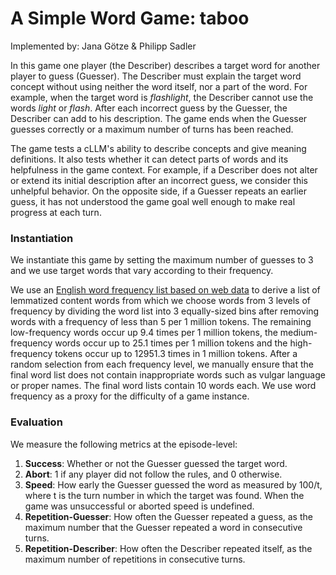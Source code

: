 # A Simple Word Game: taboo

Implemented by: Jana Götze & Philipp Sadler

In this game one player (the Describer) describes a target word for another player to guess (Guesser).
The Describer must explain the target word concept without using neither the word itself, nor a part of the word.
For example, when the target word is _flashlight_, the Describer cannot use the words _light_ or _flash_.
After each incorrect guess by the Guesser, the Describer can add to his description.
The game ends when the Guesser guesses correctly or a maximum number of turns has been reached.

The game tests a cLLM's ability to describe concepts and give meaning definitions.
It also tests whether it can detect parts of words and its helpfulness in the game context.
For example, if a Describer does not alter or extend its initial description after an incorrect guess, we consider this unhelpful behavior.
On the opposite side, if a Guesser repeats an earlier guess, it has not understood the game goal well enough to make real progress at each turn.


### Instantiation
We instantiate this game by setting the maximum number of guesses to 3 and we use target words that vary according to their frequency.

We use an [English word frequency list based on web data](https://www.kaggle.com/datasets/rtatman/english-word-frequency) to derive a list of lemmatized content words from which we choose words from 3 levels of frequency by dividing the word list into 3 equally-sized bins after removing words with a frequency of less than 5 per 1 million tokens.
The remaining low-frequency words occur up $9.4$ times per 1 million tokens, the medium-frequency words occur up to $25.1$ times per 1 million tokens and the high-frequency tokens occur up to $12951.3$ times in 1 million tokens.
After a random selection from each frequency level, we manually ensure that the final word list does not contain inappropriate words such as vulgar language or proper names.
The final word lists contain 10 words each.
We use word frequency as a proxy for the difficulty of a game instance.

### Evaluation

We measure the following metrics at the episode-level:

1. **Success**: Whether or not the Guesser guessed the target word.
2. **Abort**: 1 if any player did not follow the rules, and 0 otherwise.
3. **Speed**: How early the Guesser guessed the word as measured by 100/t, where t is the turn number in which the target was found. When the game was unsuccessful or aborted speed is undefined.
4. **Repetition-Guesser**: How often the Guesser repeated a guess, as the maximum number that the Guesser repeated a word in consecutive turns.
5. **Repetition-Describer**: How often the Describer repeated itself, as the maximum number of repetitions in consecutive turns.
